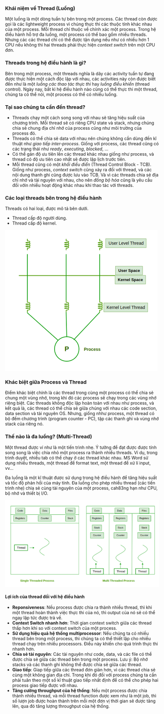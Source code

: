 ### Khái niệm về Thread (Luồng)
Một luồng là một dòng tuần tự bên trong một process. Các thread còn được gọi là các lightweight process vì chúng thực thi các thuộc tính khác nhau của một process. Mỗi thread chỉ thuộc về chính xác một process. Trong hệ điều hành hỗ trợ đa luồng, một process có thể bao gồm nhiều threads. Nhưng các các thread chỉ có thể được tận dụng nếu như có nhiều hơn 1 CPU nếu không thì hai threads phải thực hiện *context switch* trên một CPU đơn.

### Threads trong hệ điều hành là gì?
Bên trong một process, một threads nghĩa là dãy các activity tuần tự đang được thực hiện một cách độc lập với nhau, các activities này còn được biết đến như là một *luồng các thao tác thực thi* hay *luồng điều khiển* (thread control). Ngày nay, bất kì hệ điều hành nào cũng có thể thực thi một thread, chúng ta có thể nói, một process có thể có nhiều luồng.

### Tại sao chúng ta cần đến thread?
- Threads chạy một cách song song với nhau sẽ tăng hiệu suất của chương trình. Mỗi thread sẽ có riêng CPU state và stack, nhưng chúng chia sẻ chung địa chỉ nhớ của process cũng như môi trường của process đó.
- Threads có thể chia sẻ data với nhau nên chúng không cần dùng đến kĩ thuật như *giao tiếp inter-process*. Giống với process, các thread cũng có các trạng thái như *ready*, *executing*, *blocked*, ...
- Có thể gán độ ưu tiên lên các thread khác nhau giống như process, và thread có độ ưu tiên cao nhất sẽ được lập lịch trước tiên.
- Mỗi thread cũng có một *khối điều điển* (Thread Control Block - TCB). Giống như process, *context switch* cũng xảy ra đối với thread, và các nội dung thanh ghi cũng được lưu vào TCB. Và vì các threads chia sẻ địa chỉ nhớ và tài nguyên với nhau, cho nên *đồng bộ hóa* cũng là yêu cầu đối vớin nhiều hoạt động khác nhau khi thao tác với threads.
### Các loại threads bên trong hệ điều hành
Threads có hai loại, được mô tả bên dưới.

- Thread cấp độ người dùng.
- Thread cấp độ kernel.

![img](/images/sub-module/Threads.png)

### Khác biệt giữa Process và Thread
Điểm khác biệt chính là các thread trong cùng một process có thể chia sẻ chung một vùng nhớ, trong khi đó các process sẽ chạy trong các vùng nhớ riêng biệt. Các threads không độc lập hoàn toàn với nhau như process, và kết quả là, các thread có thể chia sẻ giữa chúng với nhau các code section, data section và tài nguyên OS. Nhưng, giống nhhư process, một thread có bộ đếm chương trình (program counter - PC), tập các thanh ghi và vùng nhớ stack của riêng nó.

### Thế nào là đa luồng? (Multi-Thread)
Một thread được ví như là một tiến trình nhẹ. Ý tưởng để đạt được được tính song song là việc chia nhỏ một process ra thành nhiều threads. Ví dụ, trong trình duyệt, nhiều tab có thể chạy ở các thread khác nhau. MS Word sử dụng nhiều threads, một thread để format text, một thread để xử lí input, vv...

Đa luồng là một kĩ thuật được sử dụng trong hệ điều hành để tăng hiệu suất và tốc độ phản hồi của máy tính. Đa luồng cho phép nhiều thread (các tiến trình nhẹ) chia sẻ cùng tài nguyên của một process, cah83ng hạn như CPU, bộ nhớ và thiết bị I/O.

![img](/images/sub-module/Screenshot-from-2024-02-26-11-48-56-768.png)

#### Lợi ích của thread đối với hệ điều hành
- **Reponsiveness**: Nếu process được chia ra thành nhiều thread, thì khi một thread hoàn thành việc thực thi của nó, thì output của nó sẽ có thể ngay lập tức được trả về.
- **Context Switch nhanh hơn**: Thời gian context switch giữa các thread thấp hơn khi so với context switch của một process.
- **Sử dụng hiệu quả hệ thống multiprocessor**: Nếu chúng ta có nhiều thread bên trong một process, thì chúng ta có thể thiết lập cho nhiều thread chạy trên nhiều processors. Điều này khiến cho quá trình thực thi nhanh hơn.
- **Chia sẻ tài nguyên**: Các tài nguyên như code, data, và các file có thể được chia sẻ giữa các thread bên trong một process. Lưu ý: Bộ nhớ stacks và các thanh ghi không thể được chia sẻ giữa các thread.
- **Giao tiếp**: Giap tiếp giữa các thread đơn giản hơn, vì các thread chia sẻ cùng một không gian địa chỉ. Trong khi đó đối với process chúng ta cần phải tuân theo một số kĩ thuật giao tiếp nhất định để có thể cho phép hai process giao tiếp được với nhau.
- **Tăng cường throughput của hệ thống**: Nếu một process được chia thành nhiều thread, và mỗi thread function được xem như là một job, thì số lượn job được hoàn thành trên mỗi một đơn vị thời gian sẽ được tăng lên, qua đó tăng lượng throughput của hệ thống.